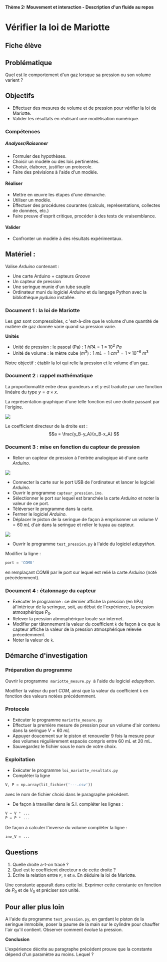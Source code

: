 #### Thème 2: Mouvement et interaction - Description d'un fluide au repos

# Vérifier la loi de Mariotte

## Fiche élève

## Problématique

Quel est le comportement d'un gaz lorsque sa pression ou son volume varient ?

## Objectifs 

- Effectuer des mesures de volume et de pression pour vérifier la loi de Mariotte.
- Valider les résultats en réalisant une modélisation numérique.

<div class="alert alert-success">

### Compétences

#####  Analyser/Raisonner

- Formuler des hypothèses.
- Choisir un modèle ou des lois pertinentes.
- Choisir, élaborer, justifier un protocole.
- Faire des prévisions à l'aide d'un modèle.

#### Réaliser

- Mettre en œuvre les étapes d'une démarche.
- Utiliser un modèle.
- Effectuer des procédures courantes (calculs, représentations, collectes de données, etc.)
- Faire preuve d'esprit critique, procéder à des tests de vraisemblance.

#### Valider
- Confronter un modèle à des résultats expérimentaux.
</div>

## Matériel :
Valise *Arduino* contenant :
- Une carte Arduino + capteurs *Groove*
- Un capteur de pression
- Une seringue munie d'un tube souple
- Ordinateur muni du logiciel _Arduino_ et du langage Python avec la bibliothèque _pyduino_ installée.


<div class="alert alert-info">

### Document 1 : la loi de Mariotte
    
Les gaz sont compressibles, c 'est-à-dire que le volume d'une quantité de matière de gaz donnée varie quand sa pression varie.

**Unités**                                                              
- Unité de pression : le pascal (Pa) : $1~hPA = 1 \times 10^2~Pa$
- Unité de volume : le mètre cube ($m^3$) : $1~mL = 1~cm^3 = 1 \times 10^{-6}~m^3$
</div>

<div class="alert alert-danger">

Notre objectif : établir la loi qui relie la pression et le volume d'un gaz.
</div>

### Document 2 : rappel mathématique

La proportionnalité entre deux grandeurs $x$ et $y$ est traduite par une fonction linéaire du type $y = a\times x$.

La représentation graphique d'une telle fonction est une droite passant par l'origine.

![](data/image_1.svg)
    
Le coefficient directeur de la droite est :
$$a = \frac{y_B-y_A}{x_B-x_A}
$$

### Document 3 : mise en fonction du capteur de pression

- Relier un capteur de pression à l'entrée analogique `A0` d'une carte _Arduino_.

![](data/image_1.png)
- Connecter la carte sur le port USB de l'ordinateur et lancer le logiciel
_Arduino_.
- Ouvrir le programme `capteur_pression.ino`.
- Sélectionner le port sur lequel est branchée la carte _Arduino_ et noter la valeur de ce port.
- Téléverser le programme dans la carte.
- Fermer le logiciel _Arduino_.
- Déplacer le piston de la seringue de façon à emprisonner un volume $V=60~mL$ d'air dans la seringue et relier le tuyau au capteur.

![](data/image_2.png)

- Ouvrir le programme `test_pression.py` à l'aide du logiciel _edupython_.

Modifier la ligne :
```python
port = 'COM8'
```
en remplaçant _COM8_ par le port sur lequel est relié la carte _Arduino_ (noté précédemment).



### Document 4 : étalonnage du capteur
- Exécuter le programme : ce dernier affiche la pression (en hPa) àl'intérieur de la seringue, soit, au début de l'expérience, la pression atmosphérique $P_0$.
- Relever la pression atmosphérique locale sur internet.
- Modifier par tâtonnement la valeur du coefficient `k` de façon à ce que le
capteur affiche la valeur de la pression atmosphérique relevée précedemment.
- Noter la valeur de `k`.

## Démarche d'investigation

### Préparation du programme

Ouvrir le programme  `mariotte_mesure.py`  à l'aide du logiciel _edupython_.

Modifier la valeur du port _COM_, ainsi que la valeur du coefficient `k` en fonction des valeurs notées précédemment.

### Protocole

- Exécuter le programme `mariotte_mesure.py` 
- Effectuer la première mesure de pression pour un volume d'air contenu dans la seringue $V=60~mL$
-  Appuyer doucement sur le piston et renouveler 9 fois la mesure pour des volumes régulièrement espacés compris entre 60 mL et 20 mL.
- Sauvegardez le fichier sous le nom de votre choix.

### Exploitation

- Exécuter le programme `loi_mariotte_resultats.py` 
- Compléter la ligne 
```python
V, P = np.array(lit_fichier('---.csv'))
```
avec le nom de fichier choisi dans le paragraphe précédent.
- De façon à travailler dans le S.I. compléter les lignes :

```python
V = V * ...
P = P * ...
```

De façon à calculer l'inverse du volume compléter la ligne :

```python
inv_V = ...
```

## Questions
1. Quelle droite a-t-on tracé ?
2. Quel est le coefficient directeur `m` de cette droite ?
3. Écrire la relation entre `P`, `V` et `m`. En déduire la loi de Mariotte.

Une constante apparaît dans cette loi. Exprimer cette constante en fonction de $P_0$ et de $V_0$ et préciser son unité.

## Pour aller plus loin

A l'aide du programme `test_pression.py`, en gardant le piston de la seringue immobile, poser la paume de la main sur le cylindre pour chauffer l'air qu'il contient. Observer comment évolue la pression.

**Conclusion**

L'expérience décrite au paragraphe précédent prouve que la constante dépend d'un paramètre au moins. Lequel ?
